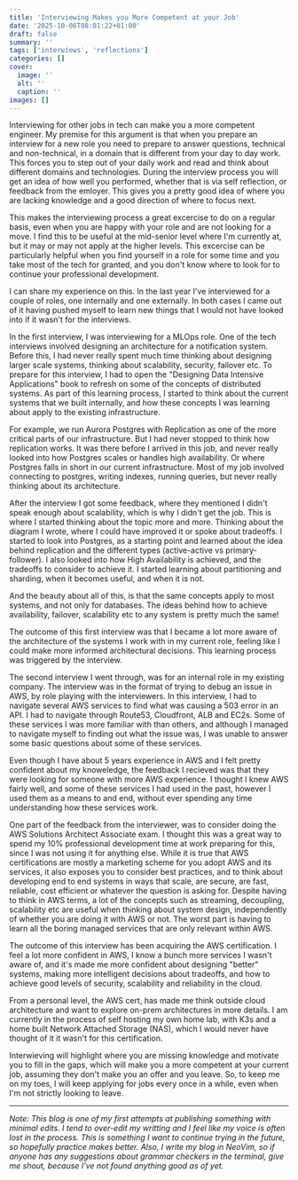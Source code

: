 ```yaml
---
title: 'Interviewing Makes you More Competent at your Job'
date: '2025-10-06T08:01:22+01:00'
draft: false 
summary: ''
tags: ['interwiews', 'reflections']
categories: []
cover:
  image: ''
  alt: ''
  caption: ''
images: []
---
```


Interviewing for other jobs in tech can make you a more competent engineer. My premise for this argument is that when you prepare an interview for a new role you need to prepare to answer questions, technical and non-technical, in a domain that is different from your day to day work. This forces you to step out of your daily work and read and think about different domains and technologies. During the interview process you will get an idea of how well you performed, whether that is via self reflection, or feedback from the emloyer. This gives you a pretty good idea of where you are lacking knowledge and a good direction of where to focus next.


This makes the interviewing process a great excercise to do on a regular basis, even when you are happy with your role and are not looking for a move. I find this to be useful at the mid-senior level where I'm currently at, but it may or may not apply at the higher levels. This excercise can be particularly helpful when you find yourself in a role for some time and you take most of the tech for granted, and you don't know where to look for to continue your professional development.

I can share my experience on this. In the last year I've interviewed for a couple of roles, one internally and one externally. In both cases I came out of it having pushed myself to learn new things that I would not have looked into if it wasn't for the interviews.

In the first interview, I was interviewing for a MLOps role. One of the tech interviews involved designing an architecture for a notification system. Before this, I had never really spent much time thinking about designing larger scale systems, thinking about scalability, security, failover etc. To prepare for this interview, I had to open the "Designing Data Intensive Applications" book to refresh on some of the concepts of distributed systems. As part of this learning process, I started to think about the current systems that we built internally, and how these concepts I was learning about apply to the existing infrastructure.

For example, we run Aurora Postgres with Replication as one of the more critical parts of our infrastructure. But I had never stopped to think how replication works. It was there before I arrived in this job, and never really looked into how Postgres scales or handles high availability. Or where Postgres falls in short in our current infrastructure. Most of my job involved connecting to postgres, writing indexes, running queries, but never really thinking about its architecture.

After the interview I got some feedback, where they mentioned I didn't speak enough about scalability, which is why I didn't get the job. This is where I started thinking about the topic more and more. Thinking about the diagram I wrote, where I could have improved it or spoke about tradeoffs. I started to look into Postgres, as a starting point and learned about the idea behind replication and the different types (active-active vs primary-follower). I also looked into how High Availability is achieved, and the tradeoffs to consider to achieve it. I started learning about partitioning and sharding, when it becomes useful, and when it is not.

And the beauty about all of this, is that the same concepts apply to most systems, and not only for databases. The ideas behind how to achieve availability, failover, scalability etc to any system is pretty much the same!

The outcome of this first interview was that I became a lot more aware of the architecture of the systems I work with in my current role, feeling like I could make more informed architectural decisions. This learning process was triggered by the interview.

The second interview I went through, was for an internal role in my existing company. The interview was in the format of trying to debug an issue in AWS, by role playing with the interviewers. In this interview, I had to navigate several AWS services to find what was causing a 503 error in an API. I had to navigate through Route53, Cloudfront, ALB and EC2s. Some of these services I was more familiar with than others, and although I managed to navigate myself to finding out what the issue was, I was unable to answer some basic questions about some of these services. 

Even though I have about 5 years experience in AWS and I felt pretty confident about my knoweledge, the feedback I recieved was that they were looking for someone with more AWS experience. I thought I knew AWS fairly well, and some of these services I had used in the past, however I used them as a means to and end, without ever spending any time understanding how these services work.

One part of the feedback from the interviewer, was to consider doing the AWS Solutions Architect Associate exam. I thought this was a great way to spend my 10% professional development time at work preparing for this, since I was not using it for anything else. While it is true that AWS certifications are mostly a marketing scheme for you adopt AWS and its services, it also exposes you to consider best practices, and to think about developing end to end systems in ways that scale, are secure, are fast, reliable, cost efficient or whatever the question is asking for. Despite having to think in AWS terms, a lot of the concepts such as streaming, decoupling, scalability etc are useful when thinking about system design, independently of whether you are doing it with AWS or not. The worst part is having to learn all the boring managed services that are only relevant within AWS.

The outcome of this interview has been acquiring the AWS certification. I feel a lot more confident in AWS, I know a bunch more services I wasn't aware of, and it's made me more confident about designing "better" systems, making more intelligent decisions about tradeoffs, and how to achieve good levels of security, scalability and reliability in the cloud.

From a personal level, the AWS cert, has made me think outside cloud architecture and want to explore on-prem architectures in more details. I am currently in the process of self hosting my own home lab, with K3s and a home built Network Attached Storage (NAS), which I would never have thought of it it wasn't for this certification.

Interwieving will highlight where you are missing knowledge and motivate you to fill in the gaps, which will make you a more competent at your current job, assuming they don't make you an offer and you leave. So, to keep me on my toes, I will keep applying for jobs every once in a while, even when I'm not strictly looking to leave.


---

_Note: This blog is one of my first attempts at publishing something with minimal edits. I tend to over-edit my writting and I feel like my voice is often lost in the process. This is something I want to continue trying in the future, so hopefully practice makes better. Also, I write my blog in NeoVim, so if anyone has any suggestions about grammar checkers in the terminal, give me shout, because I've not found anything good as of yet._
